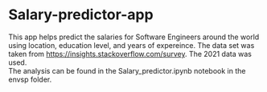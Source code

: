 # Salary-predictor-app
 This app helps predict the salaries for Software Engineers around the world using location, education level, and years of expereince.
 The data set was taken from https://insights.stackoverflow.com/survey.
 The 2021 data was used.
<br />
The analysis can be found in the Salary_predictor.ipynb notebook in the envsp folder.
